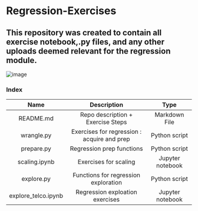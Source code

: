 # Regression-Exercises

## This repository was created to contain all exercise notebook,.py files, and any other  uploads deemed relevant for the regression module.

![image](https://user-images.githubusercontent.com/75688526/110863497-6106db80-8286-11eb-87e4-c60a6ecab25c.png)


### Index

Name | Description | Type
:---: | :---: | :---:
README.md | Repo description + Exercise Steps | Markdown File
wrangle.py | Exercises for regression : acquire and prep | Python script
prepare.py | Regression prep functions | Python script
scaling.ipynb | Exercises for scaling | Jupyter notebook
explore.py | Functions for regression exploration | Python script
explore_telco.ipynb | Regression exploation exercises | Jupyter notebook
